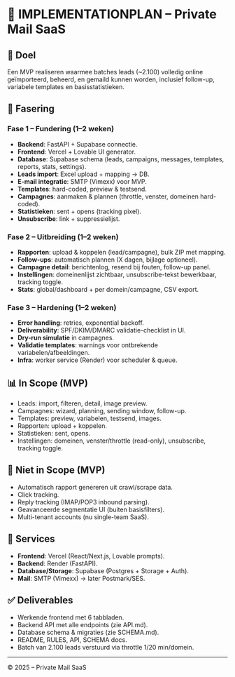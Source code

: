 # 📌 IMPLEMENTATIONPLAN – Private Mail SaaS

## 🎯 Doel
Een MVP realiseren waarmee batches leads (~2.100) volledig online geïmporteerd, beheerd, en gemaild kunnen worden, inclusief follow-up, variabele templates en basisstatistieken.

## 🚦 Fasering

### Fase 1 – Fundering (1–2 weken)
- **Backend**: FastAPI + Supabase connectie.
- **Frontend**: Vercel + Lovable UI generator.
- **Database**: Supabase schema (leads, campaigns, messages, templates, reports, stats, settings).
- **Leads import**: Excel upload + mapping → DB.
- **E-mail integratie**: SMTP (Vimexx) voor MVP.
- **Templates**: hard-coded, preview & testsend.
- **Campagnes**: aanmaken & plannen (throttle, venster, domeinen hard-coded).
- **Statistieken**: sent + opens (tracking pixel).
- **Unsubscribe**: link + suppressielijst.

### Fase 2 – Uitbreiding (1–2 weken)
- **Rapporten**: upload & koppelen (lead/campagne), bulk ZIP met mapping.
- **Follow-ups**: automatisch plannen (X dagen, bijlage optioneel).
- **Campagne detail**: berichtenlog, resend bij fouten, follow-up panel.
- **Instellingen**: domeinenlijst zichtbaar, unsubscribe-tekst bewerkbaar, tracking toggle.
- **Stats**: global/dashboard + per domein/campagne, CSV export.

### Fase 3 – Hardening (1–2 weken)
- **Error handling**: retries, exponential backoff.
- **Deliverability**: SPF/DKIM/DMARC validatie-checklist in UI.
- **Dry-run simulatie** in campagnes.
- **Validatie templates**: warnings voor ontbrekende variabelen/afbeeldingen.
- **Infra**: worker service (Render) voor scheduler & queue.

## 📊 In Scope (MVP)
- Leads: import, filteren, detail, image preview.
- Campagnes: wizard, planning, sending window, follow-up.
- Templates: preview, variabelen, testsend, images.
- Rapporten: upload + koppelen.
- Statistieken: sent, opens.
- Instellingen: domeinen, venster/throttle (read-only), unsubscribe, tracking toggle.

## 🚫 Niet in Scope (MVP)
- Automatisch rapport genereren uit crawl/scrape data.
- Click tracking.
- Reply tracking (IMAP/POP3 inbound parsing).
- Geavanceerde segmentatie UI (buiten basisfilters).
- Multi-tenant accounts (nu single-team SaaS).

## 🔧 Services
- **Frontend**: Vercel (React/Next.js, Lovable prompts).
- **Backend**: Render (FastAPI).
- **Database/Storage**: Supabase (Postgres + Storage + Auth).
- **Mail**: SMTP (Vimexx) → later Postmark/SES.

## ✅ Deliverables
- Werkende frontend met 6 tabbladen.
- Backend API met alle endpoints (zie API.md).
- Database schema & migraties (zie SCHEMA.md).
- README, RULES, API, SCHEMA docs.
- Batch van 2.100 leads verstuurd via throttle 1/20 min/domein.

---
© 2025 – Private Mail SaaS


